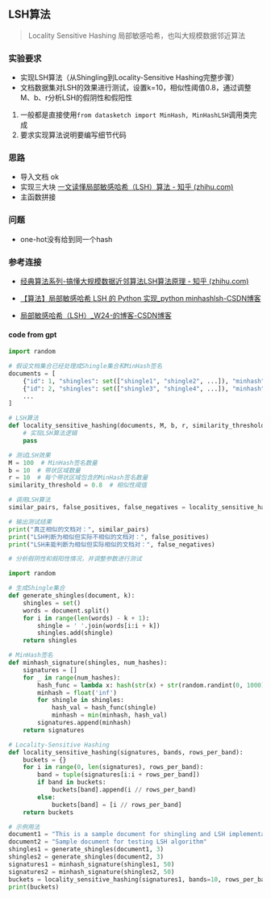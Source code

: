 ## LSH算法

>  Locality Sensitive Hashing 局部敏感哈希，也叫大规模数据邻近算法

### 实验要求

- 实现LSH算法（从Shingling到Locality-Sensitive Hashing完整步骤）
- 文档数据集对LSH的效果进行测试，设置k=10，相似性阈值0.8，通过调整M、b、r分析LSH的假阴性和假阳性

1. 一般都是直接使用``from datasketch import MinHash, MinHashLSH``调用类完成
2. 要求实现算法说明要编写细节代码

### 思路

- 导入文档 ok
- 实现三大块 [一文读懂局部敏感哈希（LSH）算法 - 知乎 (zhihu.com)](https://zhuanlan.zhihu.com/p/645577495)
- 主函数拼接 

### 问题

- one-hot没有给到同一个hash

### 参考连接

- [经典算法系列-搞懂大规模数据近邻算法LSH算法原理 - 知乎 (zhihu.com)](https://zhuanlan.zhihu.com/p/581008101)
- [【算法】局部敏感哈希 LSH 的 Python 实现_python minhashlsh-CSDN博客](https://blog.csdn.net/qq_36643449/article/details/124882484)

- [局部敏感哈希（LSH）_W24-的博客-CSDN博客](https://blog.csdn.net/qq_39583450/category_10851544.html)



#### code from gpt

```python
import random

# 假设文档集合已经处理成Shingle集合和MinHash签名
documents = [
    {"id": 1, "shingles": set(["shingle1", "shingle2", ...]), "minhash": [hash_val1, hash_val2, ...]},
    {"id": 2, "shingles": set(["shingle3", "shingle4", ...]), "minhash": [hash_val3, hash_val4, ...]},
    ...
]

# LSH算法
def locality_sensitive_hashing(documents, M, b, r, similarity_threshold):
    # 实现LSH算法逻辑
    pass

# 测试LSH效果
M = 100  # MinHash签名数量
b = 10  # 带状区域数量
r = 10  # 每个带状区域包含的MinHash签名数量
similarity_threshold = 0.8  # 相似性阈值

# 调用LSH算法
similar_pairs, false_positives, false_negatives = locality_sensitive_hashing(documents, M, b, r, similarity_threshold)

# 输出测试结果
print("真正相似的文档对：", similar_pairs)
print("LSH判断为相似但实际不相似的文档对：", false_positives)
print("LSH未能判断为相似但实际相似的文档对：", false_negatives)

# 分析假阴性和假阳性情况，并调整参数进行测试

```

```python
import random

# 生成Shingle集合
def generate_shingles(document, k):
    shingles = set()
    words = document.split()
    for i in range(len(words) - k + 1):
        shingle = ' '.join(words[i:i + k])
        shingles.add(shingle)
    return shingles

# MinHash签名
def minhash_signature(shingles, num_hashes):
    signatures = []
    for _ in range(num_hashes):
        hash_func = lambda x: hash(str(x) + str(random.randint(0, 1000)))
        minhash = float('inf')
        for shingle in shingles:
            hash_val = hash_func(shingle)
            minhash = min(minhash, hash_val)
        signatures.append(minhash)
    return signatures

# Locality-Sensitive Hashing
def locality_sensitive_hashing(signatures, bands, rows_per_band):
    buckets = {}
    for i in range(0, len(signatures), rows_per_band):
        band = tuple(signatures[i:i + rows_per_band])
        if band in buckets:
            buckets[band].append(i // rows_per_band)
        else:
            buckets[band] = [i // rows_per_band]
    return buckets

# 示例用法
document1 = "This is a sample document for shingling and LSH implementation"
document2 = "Sample document for testing LSH algorithm"
shingles1 = generate_shingles(document1, 3)
shingles2 = generate_shingles(document2, 3)
signatures1 = minhash_signature(shingles1, 50)
signatures2 = minhash_signature(shingles2, 50)
buckets = locality_sensitive_hashing(signatures1, bands=10, rows_per_band=5)
print(buckets)
```

